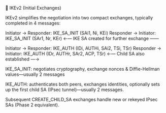 🔐 IKEv2 (Initial Exchanges)

IKEv2 simplifies the negotiation into two compact exchanges, typically completed in 4 messages:

Initiator → Responder: IKE_SA_INIT (SAi1, Ni, KEi)
Responder → Initiator: IKE_SA_INIT (SAr1, Nr, KEr)
    ←— IKE SA created for further exchange ——

Initiator → Responder: IKE_AUTH (IDi, AUTHi, SAi2, TSi, TSr)
Responder → Initiator: IKE_AUTH (IDr, AUTHr, SAr2, ACP, TSr)
    ←— Child SA also established —→

IKE_SA_INIT: negotiates cryptography, exchange nonces & Diffie-Hellman values—usually 2 messages

IKE_AUTH: authenticates both peers, exchanges identities, optionally sets up the first child SA (IPsec tunnel)—usually 2 messages.

Subsequent CREATE_CHILD_SA exchanges handle new or rekeyed IPsec SAs (Phase 2 equivalent).
